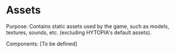 # Assets

Purpose: Contains static assets used by the game, such as models, textures, sounds, etc. (excluding HYTOPIA's default assets).

Components: [To be defined]
